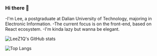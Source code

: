 ### Hi there 👋
-I'm Lee, a postgraduate at Dalian University of Technology, majoring in Electronic Information.
-The current focus is on the front-end, based on React ecosystem.
-I'm kinda lazy but wanna be elegant.

![LeeZ1Q's GitHub stats](https://github-readme-stats.vercel.app/api?username=leez1q&hide_border=true&show_icons=true&theme=tokyonight)

![Top Langs](https://github-readme-stats.vercel.app/api/top-langs/?username=leez1q&hide_border=true&layout=compact&show_icons=true&theme=tokyonight)



<!--
**LeeZ1Q/leez1q** is a ✨ _special_ ✨ repository because its `README.md` (this file) appears on your GitHub profile.

Here are some ideas to get you started:

- 🔭 I’m currently working on ...
- 🌱 I’m currently learning ...
- 👯 I’m looking to collaborate on ...
- 🤔 I’m looking for help with ...
- 💬 Ask me about ...
- 📫 How to reach me: ...
- 😄 Pronouns: ...
- ⚡ Fun fact: ...
-->
